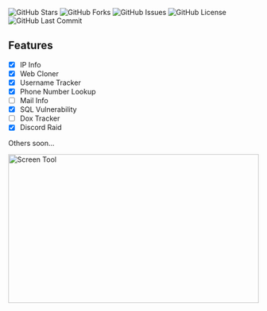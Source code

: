 ![GitHub Stars](https://img.shields.io/github/stars/Cyb3rtch/Cyb3rtech-Tool?style=social) ![GitHub Forks](https://img.shields.io/github/forks/Cyb3rtch/Cyb3rtech-Tool?style=social) ![GitHub Issues](https://img.shields.io/github/issues/Cyb3rtch/Cyb3rtech-Tool)
![GitHub License](https://img.shields.io/github/license/Cyb3rtch/Cyb3rtech-Tool) ![GitHub Last Commit](https://img.shields.io/github/last-commit/Cyb3rtch/Cyb3rtech-Tool)
## Features

- [x] IP Info
- [x] Web Cloner
- [x] Username Tracker
- [x] Phone Number Lookup
- [ ] Mail Info
- [x] SQL Vulnerability
- [ ] Dox Tracker
- [x] Discord Raid
      
Others soon...

<div style="display: flex; justify-content: center;">
    <img src="https://cdn.discordapp.com/attachments/1274370571173625856/1274784761977507860/cyb3rtechtool.jpg?ex=66c38353&is=66c231d3&hm=e43199f7f3db39bd819238ea47f0146a04beb35587c90b4ccc8047273a64b461&" alt="Screen Tool" style="width:100%; height:300px; object-fit:cover;"/>
</div>
